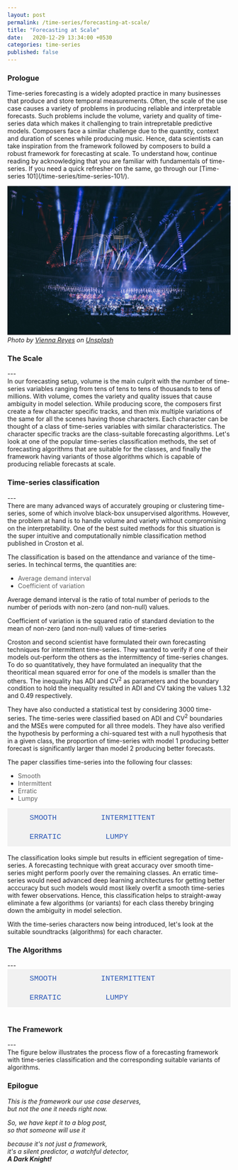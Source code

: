 ```yaml
---
layout: post
permalink: /time-series/forecasting-at-scale/
title: "Forecasting at Scale"
date:   2020-12-29 13:34:00 +0530
categories: time-series
published: false
---
```


<style>
/*body {font-family: Arial;}*/

/* Style the tab */
.tab {
  overflow: hidden;
  border: 0px solid #ccc;
  background-color: #f1f1f1;
  /*width: 723px;*/
}

/* Style the buttons inside the tab */
.tab button {
  background-color: inherit;
  float: left;
  border: none;
  outline: none;
  cursor: pointer;
  padding: 12px 50px;
  transition: 0.3s;
  font-size: 17px;
  color: #2D59B7;
  font-family: "Courier New";
}

/* Change background color of buttons on hover */
.tab button:hover {
  background-color: #ddd;
}

/* Create an active/current tablink class */
.tab button.active {
  background-color: #282828;
  color: #E93223;
  font-weight: bold;
}

/* Style the tab content */
.tabcontent {
  display: none;
  padding: 10px 0px;
  /*border: 1px solid #ccc;*/
  border-top: none;
  -webkit-animation: fadeEffect 0.75s;
  animation: fadeEffect 0.75s;
  text-align: justify;
}

.tabcontent2 {
  display: none;
  padding: 10px 0px;
  /*border: 1px solid #ccc;*/
  border-top: none;
  -webkit-animation: fadeEffect 0.75s;
  animation: fadeEffect 0.75s;
}

@-webkit-keyframes fadeEffect {
  from {opacity: 0;}
  to {opacity: 1;}
}

@keyframes fadeEffect {
  from {opacity: 0;}
  to {opacity: 1;}
}
</style>

<h3>Prologue</h3>
Time-series forecasting is a widely adopted practice in many businesses that produce and store temporal measurements. Often, the scale of the use case causes a variety of problems in producing reliable and interpretable forecasts. Such problems include the volume, variety and quality of time-series data which makes it challenging to train intrepretable predictive models. Composers face a similar challenge due to the quantity, context and duration of scenes while producing music. Hence, data scientists can take inspiration from the framework followed by composers to build a robust framework for forecasting at scale. To understand how, continue reading by acknowledging that you are familiar with fundamentals of time-series. If you need a quick refresher on the same, go through our [Time-series 101](/time-series/time-series-101/).

![time series 101](/assets/stock_images/data_science/time-series/forecasting-at-scale/cover.jpg)
*Photo by [Vienna Reyes](https://unsplash.com/@viennachanges) on [Unsplash](https://unsplash.com/s/photos/solar-system?utm_source=unsplash&utm_medium=referral&utm_content=creditCopyText)*
<br>

<h3>The Scale</h3>
---
<br>
In our forecasting setup, volume is the main culprit with the number of time-series variables ranging from tens of tens to tens of thousands to tens of millions. With volume, comes the variety and quality issues that cause ambiguity in model selection. While producing score, the composers first create a few character specific tracks, and then mix multiple variations of the same for all the scenes having those characters. Each character can be thought of a class of time-series variables with similar characteristics. The character specific tracks are the class-suitable forecasting algorithms. Let's look at one of the popular time-series classification methods, the set of forecasting algorithms that are suitable for the classes, and finally the framework having variants of those algorithms which is capable of producing reliable forecasts at scale.
<br>
<h3>Time-series classification</h3>
---
<br>
There are many advanced ways of accurately grouping or clustering time-series, some of which involve black-box unsupervised algorithms. However, the problem at hand is to handle volume and variety without compromising on the interpretability. One of the best suited methods for this situation is the super intuitive and computationally nimble classification method published in Croston et al.

The classification is based on the attendance and variance of the time-series. In techincal terms, the quantities are:
* <text style="color: #606060;">Average demand interval</text>
* <text style="color: #606060;">Coefficient of variation</text>

Average demand interval is the ratio of total number of periods to the number of periods with non-zero (and non-null) values.

Coefficient of variation is the squared ratio of standard deviation to the mean of non-zero (and non-null) values of time-series
<br>
<!-- ![\Large x=\frac{-b\pm\sqrt{b^2-4ac}}{2a}](https://latex.codecogs.com/svg.latex?x%3D%5Cfrac%7B-b%5Cpm%5Csqrt%7Bb%5E2-4ac%7D%7D%7B2a%7D) -->

Croston and second scientist have formulated their own forecasting techniques for intermittent time-series. They wanted to verify if one of their models out-perform the others as the intermittency of time-series changes. To do so quantitatively, they have formulated an inequality that the theoritical mean squared error for one of the models is smaller than the others. The inequality has ADI and CV<sup>2</sup> as parameters and the boundary condition to hold the inequality resulted in ADI and CV taking the values 1.32 and 0.49 respectively.

They have also conducted a statistical test by considering 3000 time-series. The time-series were classified based on ADI and CV<sup>2</sup> boundaries and the MSEs were computed for all three models. They have also verified the hypothesis by performing a chi-squared test with a null hypothesis that in a given class, the proportion of time-series with model 1 producing better forecast is significantly larger than model 2 producing better forecasts. 

The paper classifies time-series into the following four classes:
* <text style="color: #606060;">Smooth</text>
* <text style="color: #606060;">Intermittent</text>
* <text style="color: #606060;">Erratic</text>
* <text style="color: #606060;">Lumpy</text>


<div class="tab">
  <button class="tablinks" onclick="showTabContent(event, 'Smooth')" id="defaultOpen">SMOOTH</button>
  <button class="tablinks" onclick="showTabContent(event, 'Intermittent')">INTERMITTENT</button>
  <button class="tablinks" onclick="showTabContent(event, 'Erratic')">ERRATIC</button>
  <button class="tablinks" onclick="showTabContent(event, 'Lumpy')">LUMPY</button>

</div>
<div id="Smooth" class="tabcontent">
  <p>A time-series is classified as smooth if the ADI <= 1.32 and CV<sup>2</sup> <= 0.49. These are the time-series with good attendance and relatively little variance making forecasting techniques produce reliable forecasts. An example of a smooth time-series is <-smooth-> visualised in the plot below:</p>
</div>

<div id="Intermittent" class="tabcontent">
  <p>A time-series is classified as intermittent if the ADI > 1.32 and CV<sup>2</sup> <= 0.49. These are the time-series with bad attendance but relatively little variance making it slightly difficult for forecasting techniques to produce reliable forecasts. An example of an intermittent time-series is <-intermittent-> visualised in the plot below:</p> 
</div>

<div id="Erratic" class="tabcontent">
 <p>A time-series is classified as erratic if the ADI <= 1.32 and CV<sup>2</sup> > 0.49. These are the time-series with good attendance but relatively high variance making it tough for forecasting techniques to produce reliable forecasts. An example of an erratic time-series is <-erratic-> visualised in the plot below:
</p>
</div>
<div id="Lumpy" class="tabcontent">
 <p>A time-series is classified as lumpy if the ADI > 1.32 and CV<sup>2</sup> > 0.49. These are the time-series with bad attendance and relatively high variance making it extremely difficult and sometimes nearly impossible for forecasting techniques to produce reliable forecasts. An example of a lumpy time-series is <-lumpy-> visualised in the plot below:</p>
</div>

<script type="text/javascript" src="/assets/js/main.js"></script>
<script type="text/javascript">document.getElementById("defaultOpen").click();</script>
<br>
The classification looks simple but results in efficient segregation of time-series. A forecasting technique with great accuracy over smooth time-series might perform poorly over the remaining classes. An erratic time-series would need advanced deep learning architectures for getting better acccuracy but such models would most likely overfit a smooth time-series with fewer observations. Hence, this classification helps to straight-away eliminate a few algorithms (or variants) for each class thereby bringing down the ambiguity in model selection.

With the time-series characters now being introduced, let's look at the suitable soundtracks (algorithms) for each character.

<h3>The Algorithms</h3>
---
<br>
<div class="tab">
  <button class="tablinks2" onclick="showTabContent2(event, 'Smooth2')" id="defaultOpen2">SMOOTH</button>
  <button class="tablinks2" onclick="showTabContent2(event, 'Intermittent2')">INTERMITTENT</button>
  <button class="tablinks2" onclick="showTabContent2(event, 'Erratic2')">ERRATIC</button>
  <button class="tablinks2" onclick="showTabContent2(event, 'Lumpy2')">LUMPY</button>

</div>

<div id="Smooth2" class="tabcontent2" checked="true">
  <p>
  Algorithms for Smooth:
  <li>Prophet (weak seasonal effects)</li>
  <li>ARIMA</li>
  <li>Exponential smoothing</li>
  </p>
</div>

<div id="Intermittent2" class="tabcontent2">
  <p>
  Algorithms for Intermittent:
  <li>Prophet (strong seasonal and holiday effects)</li>
  <li>Croston</li>
  <li>Holt Winters' model</li>
  </p> 
</div>

<div id="Erratic2" class="tabcontent2">
  <p>
  Algorithms for Erratic:
  <li>Prophet (strong seasonal and holiday effects)</li>
  <li>LSTM (subject to size of data)</li>
  </p> 
</div>

<div id="Lumpy2" class="tabcontent2">
  <p>
  Algorithms for Lumpy:
  <li>Moving Average</li>
  <li>Prophet (strong seasonal and holiday effects)</li>
  <li>LSTM (subject to size of data)</li>
  <li>Exponential smoothing</li>
  </p> 
</div>
<script type="text/javascript">document.getElementById("defaultOpen2").click();</script><br> 
<h3>The Framework</h3>
---
<br>
The figure below illustrates the process flow of a forecasting framework with time-series classification and the corresponding suitable variants of algorithms. 
<br>
<h3>Epilogue</h3>
<em>This is the framework our use case deserves,</em><br>
<em>but not the one it needs right now.</em><br>

<em>So, we have kept it to a blog post,</em><br>
<em>so that someone will use it</em><br>

<em>because it's not just a framework,</em><br>
<em>it's a silent predictor, a watchful detector,</em><br>
<em><strong>A Dark Knight!</strong></em>

